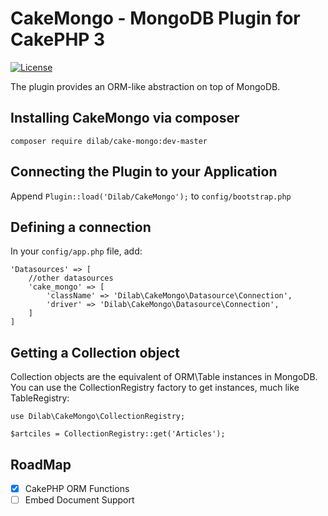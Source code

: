 # CakeMongo - MongoDB Plugin for CakePHP 3 

[![License](https://poser.pugx.org/cakephp/elastic-search/license.svg)](https://packagist.org/packages/cakephp/elastic-search)

The plugin provides an ORM-like abstraction on top of MongoDB.

## Installing CakeMongo via composer

`composer require dilab/cake-mongo:dev-master`

## Connecting the Plugin to your Application

Append `Plugin::load('Dilab/CakeMongo');` to `config/bootstrap.php`

## Defining a connection

In your `config/app.php` file, add:

```
'Datasources' => [
    //other datasources
    'cake_mongo' => [
        'className' => 'Dilab\CakeMongo\Datasource\Connection',
        'driver' => 'Dilab\CakeMongo\Datasource\Connection',
    ]
]
```


## Getting a Collection object

Collection objects are the equivalent of ORM\Table instances in MongoDB. You can use the CollectionRegistry factory to get instances, much like TableRegistry:

```
use Dilab\CakeMongo\CollectionRegistry;

$artciles = CollectionRegistry::get('Articles');
```

## RoadMap
+ [x] CakePHP ORM Functions 
+ [ ] Embed Document Support